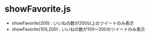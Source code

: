 # showFavorite.js

- showFavorite(200) : いいねの数が200以上のツイートのみ表示
- showFavorite(100,200) : いいねの数が100～200のツイートのみ表示
